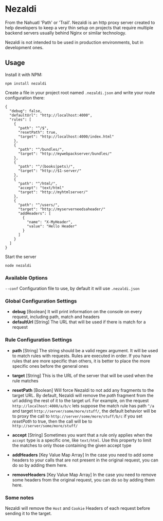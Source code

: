 Nezaldi
=======

From the Nahuatl 'Path' or 'Trail'. Nezaldi is an http proxy server created to help developers to keep a very thin
setup on projects that require multiple backend servers usually behind Nginx or similar technology.  

Nezaldi is not intended to be used in production environments, but in development ones.

## Usage

Install it with NPM:

    npm install nezaldi
    
Create a file in your project root named `.nezaldi.json` and write your route configuration there:

    {
      "debug": false,
      "defaultUrl": "http://localhost:4000",
      "rules": [
        {
          "path": "^/$",
          "resetPath": true,
          "target": "http://localhost:4000/index.html"
        },
        {
          "path": "^/bundles/",
          "target": "http://mywebpackserver/bundles/"
        },
        {
          "path": "^/(books|pets)/",
          "target": "http://$1-server/"
        },
        {
          "path": "^/html/",
          "accept": "text/html"
          "target": "http://myhtmlserver/"
        },
        {
          "path": "^/users/",
          "target": "http://myserverneedsaheader/"
          "addHeaders": [
            {
              "name": "X-MyHeader",
              "value": "Hello Header"
            }
          ]
        }
      ]
    }

Start the server

    node nezaldi
    
### Available Options

`--conf` Configuration file to use, by default it will use `.nezaldi.json`

### Global Configuration Settings

* **debug** [Boolean] It will print information on the console on every request, including path, match and headers
* **defaultUrl** [String] The URL that will be used if there is match for a request

### Rule Configuration Settings

* **path** [String] The string should be a valid regex argument. It will be used to match rules with requests.
Rules are executed in order. If you have rules that are more specific than others, it is better to place the more
specific ones before the general ones

* **target** [String] This is the URL of the server that will be used when the rule matches

* **resetPath** [Boolean] Will force Nezaldi to not add any fragments to the target URL.
By default, Nezaldi will remove the *path* fragment from the url adding the rest of it to the
target url. For example, on the request `http://localhost:4000/a/b/c` lets suppose the match rule has path `^/a` and 
target `http://server/some/more/stuff/`, the default behavior will be to proxy the call to `http://server/some/more/stuff/b/c`
if you set *resetPath* to true, then the call will be to `http://server/some/more/stuff/`

* **accept** [String] Sometimes you want that a rule only applies when the `accept` type is a specific one, like `text/html`.
Use this property to limit the matches to only those containing the given accept type

* **addHeaders** [Key Value Map Array] In the case you need to add some headers to your calls that are not present
in the original request, you can do so by adding them here.

* **removeHeaders** [Key Value Map Array] In the case you need to remove some headers from the original request, 
you can do so by adding them here.

### Some notes

Nezaldi will remove the `Host` and `Cookie` Headers of each request before sending it to the target.